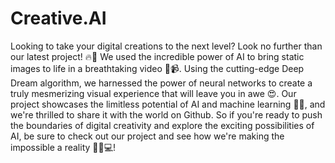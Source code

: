 # Creative.AI

Looking to take your digital creations to the next level? Look no further than our latest project! 🔥🎨 We used the incredible power of AI to bring static images to life in a breathtaking video 🤯📹. Using the cutting-edge Deep Dream algorithm, we harnessed the power of neural networks to create a truly mesmerizing visual experience that will leave you in awe 😍. Our project showcases the limitless potential of AI and machine learning 🤖🧠, and we're thrilled to share it with the world on Github. So if you're ready to push the boundaries of digital creativity and explore the exciting possibilities of AI, be sure to check out our project and see how we're making the impossible a reality 💪🏼💻!
